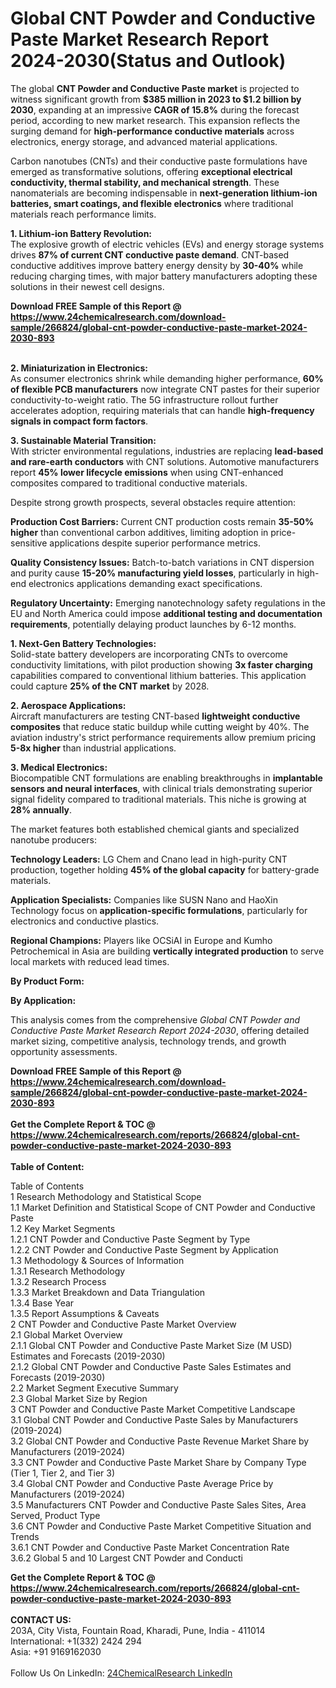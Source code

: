<h1>Global CNT Powder and Conductive Paste Market Research Report 2024-2030(Status and Outlook)</h1><p>The global <strong>CNT Powder and Conductive Paste market</strong> is projected to witness significant growth from <strong>$385 million in 2023 to $1.2 billion by 2030</strong>, expanding at an impressive <strong>CAGR of 15.8%</strong> during the forecast period, according to new market research. This expansion reflects the surging demand for <strong>high-performance conductive materials</strong> across electronics, energy storage, and advanced material applications.</p><p>Carbon nanotubes (CNTs) and their conductive paste formulations have emerged as transformative solutions, offering <strong>exceptional electrical conductivity, thermal stability, and mechanical strength</strong>. These nanomaterials are becoming indispensable in <strong>next-generation lithium-ion batteries, smart coatings, and flexible electronics</strong> where traditional materials reach performance limits.</p><p><strong>1. Lithium-ion Battery Revolution:</strong><br>
The explosive growth of electric vehicles (EVs) and energy storage systems drives <strong>87% of current CNT conductive paste demand</strong>. CNT-based conductive additives improve battery energy density by <strong>30-40%</strong> while reducing charging times, with major battery manufacturers adopting these solutions in their newest cell designs.</p><div><b>Download FREE Sample of this Report @ 
            <a href="https://www.24chemicalresearch.com/download-sample/266824/global-cnt-powder-conductive-paste-market-2024-2030-893">
            https://www.24chemicalresearch.com/download-sample/266824/global-cnt-powder-conductive-paste-market-2024-2030-893</a></b></div><br><p><strong>2. Miniaturization in Electronics:</strong><br>
As consumer electronics shrink while demanding higher performance, <strong>60% of flexible PCB manufacturers</strong> now integrate CNT pastes for their superior conductivity-to-weight ratio. The 5G infrastructure rollout further accelerates adoption, requiring materials that can handle <strong>high-frequency signals in compact form factors</strong>.</p><p><strong>3. Sustainable Material Transition:</strong><br>
With stricter environmental regulations, industries are replacing <strong>lead-based and rare-earth conductors</strong> with CNT solutions. Automotive manufacturers report <strong>45% lower lifecycle emissions</strong> when using CNT-enhanced composites compared to traditional conductive materials.</p><p>Despite strong growth prospects, several obstacles require attention:</p><p><strong>Production Cost Barriers:</strong> Current CNT production costs remain <strong>35-50% higher</strong> than conventional carbon additives, limiting adoption in price-sensitive applications despite superior performance metrics.</p><p><strong>Quality Consistency Issues:</strong> Batch-to-batch variations in CNT dispersion and purity cause <strong>15-20% manufacturing yield losses</strong>, particularly in high-end electronics applications demanding exact specifications.</p><p><strong>Regulatory Uncertainty:</strong> Emerging nanotechnology safety regulations in the EU and North America could impose <strong>additional testing and documentation requirements</strong>, potentially delaying product launches by 6-12 months.</p><p><strong>1. Next-Gen Battery Technologies:</strong><br>
Solid-state battery developers are incorporating CNTs to overcome conductivity limitations, with pilot production showing <strong>3x faster charging</strong> capabilities compared to conventional lithium batteries. This application could capture <strong>25% of the CNT market</strong> by 2028.</p><p><strong>2. Aerospace Applications:</strong><br>
Aircraft manufacturers are testing CNT-based <strong>lightweight conductive composites</strong> that reduce static buildup while cutting weight by 40%. The aviation industry's strict performance requirements allow premium pricing <strong>5-8x higher</strong> than industrial applications.</p><p><strong>3. Medical Electronics:</strong><br>
Biocompatible CNT formulations are enabling breakthroughs in <strong>implantable sensors and neural interfaces</strong>, with clinical trials demonstrating superior signal fidelity compared to traditional materials. This niche is growing at <strong>28% annually</strong>.</p><p>The market features both established chemical giants and specialized nanotube producers:</p><p><strong>Technology Leaders:</strong> LG Chem and Cnano lead in high-purity CNT production, together holding <strong>45% of the global capacity</strong> for battery-grade materials.</p><p><strong>Application Specialists:</strong> Companies like SUSN Nano and HaoXin Technology focus on <strong>application-specific formulations</strong>, particularly for electronics and conductive plastics.</p><p><strong>Regional Champions:</strong> Players like OCSiAI in Europe and Kumho Petrochemical in Asia are building <strong>vertically integrated production</strong> to serve local markets with reduced lead times.</p><p><strong>By Product Form:</strong></p><p><strong>By Application:</strong></p><p>This analysis comes from the comprehensive <em>Global CNT Powder and Conductive Paste Market Research Report 2024-2030</em>, offering detailed market sizing, competitive analysis, technology trends, and growth opportunity assessments.</p><div><b>Download FREE Sample of this Report @ 
            <a href="https://www.24chemicalresearch.com/download-sample/266824/global-cnt-powder-conductive-paste-market-2024-2030-893">
            https://www.24chemicalresearch.com/download-sample/266824/global-cnt-powder-conductive-paste-market-2024-2030-893</a></b></div><br><div><b>Get the Complete Report & TOC @ 
            <a href="https://www.24chemicalresearch.com/reports/266824/global-cnt-powder-conductive-paste-market-2024-2030-893">
            https://www.24chemicalresearch.com/reports/266824/global-cnt-powder-conductive-paste-market-2024-2030-893</a></b></div><br>
            <b>Table of Content:</b><p>Table of Contents<br />
1 Research Methodology and Statistical Scope<br />
1.1 Market Definition and Statistical Scope of CNT Powder and Conductive Paste<br />
1.2 Key Market Segments<br />
1.2.1 CNT Powder and Conductive Paste Segment by Type<br />
1.2.2 CNT Powder and Conductive Paste Segment by Application<br />
1.3 Methodology & Sources of Information<br />
1.3.1 Research Methodology<br />
1.3.2 Research Process<br />
1.3.3 Market Breakdown and Data Triangulation<br />
1.3.4 Base Year<br />
1.3.5 Report Assumptions & Caveats<br />
2 CNT Powder and Conductive Paste Market Overview<br />
2.1 Global Market Overview<br />
2.1.1 Global CNT Powder and Conductive Paste Market Size (M USD) Estimates and Forecasts (2019-2030)<br />
2.1.2 Global CNT Powder and Conductive Paste Sales Estimates and Forecasts (2019-2030)<br />
2.2 Market Segment Executive Summary<br />
2.3 Global Market Size by Region<br />
3 CNT Powder and Conductive Paste Market Competitive Landscape<br />
3.1 Global CNT Powder and Conductive Paste Sales by Manufacturers (2019-2024)<br />
3.2 Global CNT Powder and Conductive Paste Revenue Market Share by Manufacturers (2019-2024)<br />
3.3 CNT Powder and Conductive Paste Market Share by Company Type (Tier 1, Tier 2, and Tier 3)<br />
3.4 Global CNT Powder and Conductive Paste Average Price by Manufacturers (2019-2024)<br />
3.5 Manufacturers CNT Powder and Conductive Paste Sales Sites, Area Served, Product Type<br />
3.6 CNT Powder and Conductive Paste Market Competitive Situation and Trends<br />
3.6.1 CNT Powder and Conductive Paste Market Concentration Rate<br />
3.6.2 Global 5 and 10 Largest CNT Powder and Conducti</p><div><b>Get the Complete Report & TOC @ 
            <a href="https://www.24chemicalresearch.com/reports/266824/global-cnt-powder-conductive-paste-market-2024-2030-893">
            https://www.24chemicalresearch.com/reports/266824/global-cnt-powder-conductive-paste-market-2024-2030-893</a></b></div><br><b>CONTACT US:</b><br>
            203A, City Vista, Fountain Road, Kharadi, Pune, India - 411014<br>
            International: +1(332) 2424 294<br>
            Asia: +91 9169162030 <br><br>
            Follow Us On LinkedIn: <a href="https://www.linkedin.com/company/24chemicalresearch/">24ChemicalResearch LinkedIn</a>